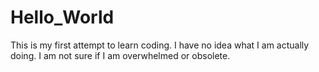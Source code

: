 # Hello_World
This is my first attempt to learn coding. I have no idea what I am actually doing. 
I am not sure if I am overwhelmed or obsolete. 
